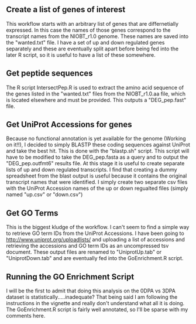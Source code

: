 ## Create a list of genes of interest
This workflow starts with an arbitrary list of genes that are differnetially expressed. In this case the names of those genes correspond to the transcript names from the NIOBT_r1.0 genome. These names are saved into the "wanted.txt" file. I have a set of up and down regulated genes separately and these are eventually split apart before being fed into the later R script, so it is useful to have a list of these somewhere.

## Get peptide sequences
The R script IntersectPep.R is used to extract the amino acid sequence of the genes listed in the "wanted.txt" files from the NIOBT_r1.0.aa file, which is located elsewhere and must be provided. This outputs a "DEG_pep.fast" file.

## Get UniProt Accessions for genes
Because no functional annotation is yet available for the genome (Working on it!!), I decided to simply BLASTP these coding sequences against UniProt and take the best hit. This is done with the "blastp.sh" script. This script will have to be modified to take the DEG_pep.fasta as a query and to output the "DEG_pep.outfmt6" results file. At this stage it is useful to create separate lists of up and down regulated transcripts. I find that creating a dummy spreadsheet from the blast output is useful because it contains the original transcript names that were identified. I simply create two separate csv files with the UniProt Accession names of the up or down regualted files (simply named "up.csv" or "down.csv")

## Get GO Terms
This is the biggest kludge of the workflow. I can't seem to find a simple way to retrieve GO term IDs from the UniProt Accessions. I have been going to http://www.uniprot.org/uploadlists/ and uploading a list of accessions and retrieving the accessions and GO term IDs as an uncompressed tsv document. These output files are renamed to "UniprotUp.tab" or "UniprotDown.tab" and are eventually fed into the GoEnrichment.R script.

## Running the GO Enrichment Script
I will be the first to admit that doing this analysis on the 0DPA vs 3DPA dataset is statistically.....inadequate? That being said I am following the instructions in the vignette and really don't understand what all it is doing. The GoEnrichment.R script is fairly well annotated, so I'll be sparse with my comments here.
